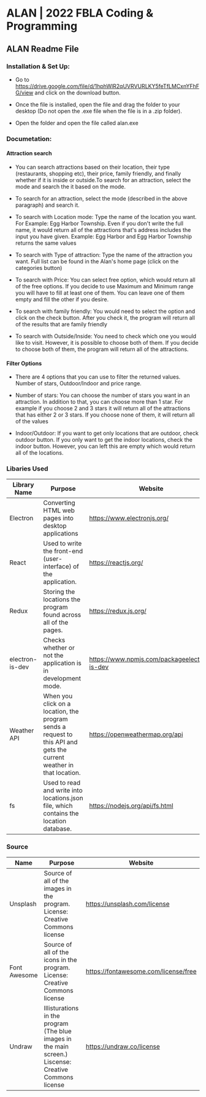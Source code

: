 # ALAN | 2022 FBLA Coding & Programming
## ALAN Readme File

### Installation & Set Up:
- Go to https://drive.google.com/file/d/1hphWlR2qUVRVURLKY5feTfLMCxnYFhFG/view and click on the download button.

- Once the file is installed, open the file and drag the folder to your desktop (Do not open the .exe file when the file is in a .zip folder).

- Open the folder and open the file called alan.exe

### Documetation:
#### Attraction search
- You can search attractions based on their location, their type (restaurants, shopping etc), their price, family friendly, and finally whether if it is inside or outside.To search for an attraction, select the mode and search the it based on the mode.


- To search for an attraction, select the mode (described in the above paragraph) and search it.

- To search with Location mode: Type the name of the location you want. For Example: Egg Harbor Township. Even if you don't write the full name, it would return all of the attractions that's address includes the input you have given. Example: Egg Harbor and Egg Harbor Township returns the same values

- To search with Type of attraction: Type the name of the attraction you want. Full list can be found in the Alan's home page (click on the categories button)

- To search with Price: You can select free option, which would return all of the free options. If you decide to use Maximum and Minimum range you will have to fill at least one of them. You can leave one of them empty and fill the other if you desire.

- To search with family friendly: You would need to select the option and click on the check button. After you check it, the program will return all of the results that are family friendly 

- To search with Outside/Inside: You need to check which one you would like to visit. However, it is possible to choose both of them. If you decide to choose both of them, the program will return all of the attractions.

#### Filter Options
 - There are 4 options that you can use to filter the returned values. Number of stars, Outdoor/Indoor and price range.
- Number of stars: You can choose the number of stars you want in an attraction. In addition to that, you can choose more than 1 star. For example if you choose 2 and 3 stars it will return all of the attractions that has either 2 or 3 stars. If you choose none of them, it will return all of the values

- Indoor/Outdoor: If you want to get only locations that are outdoor, check outdoor button. If you only want to get the indoor locations, check the indoor button. However, you can left this are empty which would return all of the locations.

### Libaries Used

| Library Name    | Purpose                                                                                                                  | Website                                      |
|-----------------|--------------------------------------------------------------------------------------------------------------------------|----------------------------------------------|
| Electron        | Converting HTML web pages into desktop applications                                                                  | https://www.electronjs.org/                  |
| React           | Used to write the front-end (user-interface) of the application.                                                         | https://reactjs.org/                         |
| Redux           | Storing the locations the program found across all of the pages.                                                                     | https://redux.js.org/                        |
| electron-is-dev | Checks whether or not the application is in development mode.                                                            | https://www.npmjs.com/packageelectron-is-dev |
| Weather API     | When you click on a location, the program sends a request to this API and gets the current weather in that location. | https://openweathermap.org/api               |
| fs              | Used to read and write into locations.json file, which contains the location database.                                   | https://nodejs.org/api/fs.html               |


### Source
| Name         | Purpose                                                                      | Website                              |
|--------------|------------------------------------------------------------------------------|--------------------------------------|
| Unsplash     | Source of all of the images in the program. License: Creative Commons license         | https://unsplash.com/license        |
| Font Awesome | Source of all of the icons in the program.  License: Creative Commons license          | https://fontawesome.com/license/free   |
| Undraw       | Illisturations in the program (The blue images in the main screen.) Liscense: Creative Commons license    | https://undraw.co/license            |


